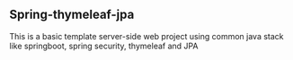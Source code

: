 ## Spring-thymeleaf-jpa

This is a basic template server-side web project using common java stack like springboot, spring security, thymeleaf and JPA
